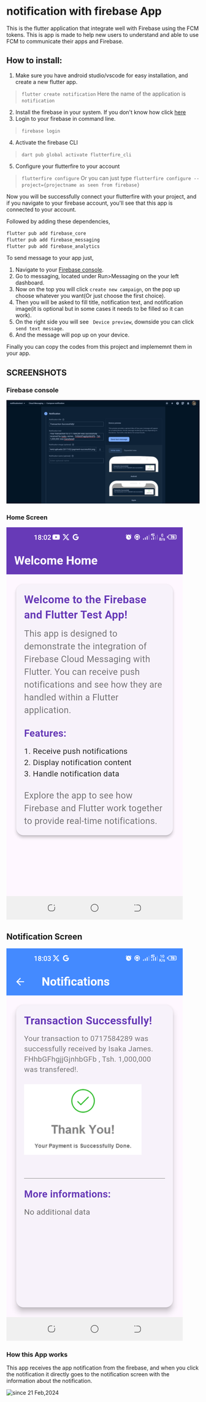 # notification with firebase App
This is the flutter application that integrate well with Firebase using the FCM tokens. This is app is made to help new users to understand and able to use FCM to communicate their apps and Firebase.

## How to install:
1. Make sure you have android studio/vscode for easy installation, and create a new flutter app.
> `flutter create notification`
> Here the name of the application is `notification`
2. Install the firebase in your system. If you don't know how click [here](https://firebase.google.com/docs/flutter/setup?platform=android)
3. Login to your firebase in command line.
> `firebase login`
4. Activate the firebase CLI
> `dart pub global activate flutterfire_cli`
5. Configure your flutterfire to your account
> `flutterfire configure`
> Or you can just type `flutterfire configure --project={projectname as seen from firebase}`

Now you will be successfully connect your flutterfire with your project, and if you navigate to your firebase account, you'll see that this app is connected to your account.

Followed by adding these dependencies,
```bash
flutter pub add firebase_core
flutter pub add firebase_messaging
flutter pub add firebase_analytics
```

To send message to your app just,
1. Navigate to your [Firebase console](https://console.firebase.google.com).
2. Go to messaging, located under Run>Messaging on the your left dashboard.
3. Now on the top you will click `create new campaign`, on the pop up choose whatever you want(Or just choose the first choice).
4. Then you will be asked to fill title, notification text, and notification image(it is optional but in some cases it needs to be filled so it can work).
5. On the right side you will see ` Device preview`, downside you can click `send text message`.
6. And the message will pop up on your device.


Finally you can copy the codes from this project and implememnt them in your app.

## SCREENSHOTS
### Firebase console
![firebase-console.png](docs%2Ffirebase-console.png)

### Home Screen
![home.png](docs%2Fhome.png)

## Notification Screen
![transaction-complete.png](docs%2Ftransaction-complete.png)

### How this App works
This app receives the app notification from the firebase, and when you click the notification it directly goes to the notification screen with the information about the notification.

<img src="https://komarev.com/ghpvc/?username=flutter-nav&label=Project-Views&color=0e75b6&style=flat" alt="since 21 Feb,2024" />